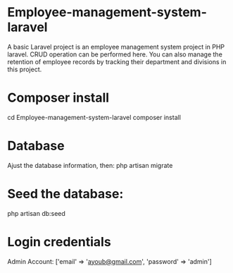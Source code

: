 # Employee-management-system-laravel
A basic Laravel project is an employee management system project in PHP laravel. CRUD operation can be performed here. You can also manage the retention of employee records by tracking their department and divisions in this project.
# Composer install
cd Employee-management-system-laravel composer install
# Database
Ajust the database information, then:
php artisan migrate
# Seed the database:
php artisan db:seed
# Login credentials
Admin Account: ['email' => 'ayoub@gmail.com', 'password' => 'admin']
